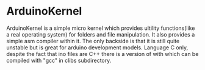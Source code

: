 # ArduinoKernel
ArduinoKernel is a simple micro kernel which provides ultility functions(like a real operating system) for folders and file manipulation.
It also provides a simple asm compiler within it.
The only backside is that it is still quite unstable but is great for arduino development models.
Language C only, despite the fact that ino files are C++ there is a version of with which can be compiled with 
"gcc" in clibs subdirectory.
